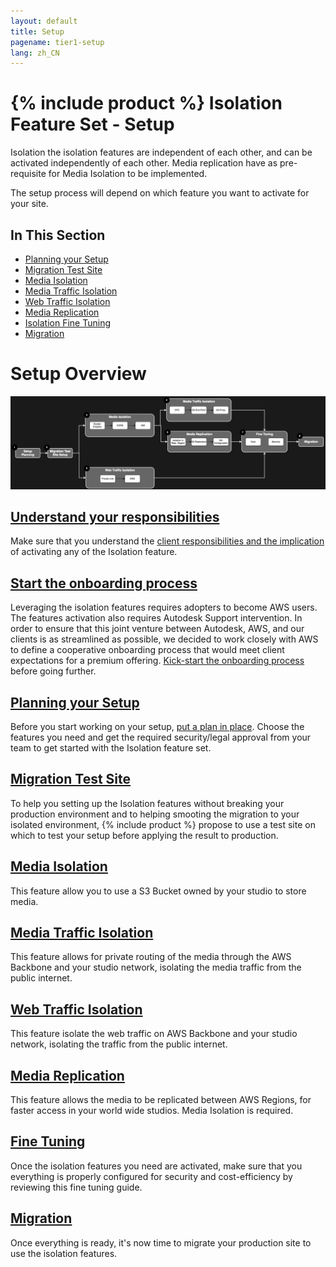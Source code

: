 ```yaml
---
layout: default
title: Setup
pagename: tier1-setup
lang: zh_CN
---
```


# {% include product %} Isolation Feature Set - Setup

Isolation the isolation features are independent of each other, and can be activated independently of each other. Media replication have as pre-requisite for Media Isolation to be implemented.

The setup process will depend on which feature you want to activate for your site. 

## In This Section
<!-- When updating this, also update tier1.md -->
* [Planning your Setup](./planning.md)
* [Migration Test Site](./shotgun_poc_site.md)
* [Media Isolation](./s3_bucket.md)
* [Media Traffic Isolation](./media_segregation.md)
* [Web Traffic Isolation](./traffic_segregation.md)
* [Media Replication](./s3_replication.md)
* [Isolation Fine Tuning](./tuning.md)
* [Migration](./migration.md)

# Setup Overview

![tier1-setup-process](../images/tier1-setup-process.png)

## [Understand your responsibilities](../getting_started/responsibilities.md)

Make sure that you understand the [client responsibilities and the implication](../getting_started/responsibilities.md) of activating any of the Isolation feature.

## [Start the onboarding process](../getting_started/onboarding.md)

Leveraging the isolation features requires adopters to become AWS users. The features activation also requires Autodesk Support intervention. In order to ensure that this joint venture between Autodesk, AWS, and our clients is as streamlined as possible, we decided to work closely with AWS to define a cooperative onboarding process that would meet client expectations for a premium offering. [Kick-start the onboarding process](../getting_started/onboarding.md) before going further.

## [Planning your Setup](./planning.md)

Before you start working on your setup, [put a plan in place](./planning.md). Choose the features you need and get the required security/legal approval from your team to get started with the Isolation feature set.

## [Migration Test Site](./shotgun_poc_site.md)

To help you setting up the Isolation features without breaking your production environment and to helping smooting the migration to your isolated environment, {% include product %} propose to use a test site on which to test your setup before applying the result to production.

## [Media Isolation](./s3_bucket.md)

This feature allow you to use a S3 Bucket owned by your studio to store media.

## [Media Traffic Isolation](./media_segregation.md)

This feature allows for private routing of the media through the AWS Backbone and your studio network, isolating the media traffic from the public internet.

## [Web Traffic Isolation](./traffic_segregation.md)

This feature isolate the web traffic on AWS Backbone and your studio network, isolating the traffic from the public internet.

## [Media Replication](./s3_replication.md)

This feature allows the media to be replicated between AWS Regions, for faster access in your world wide studios. Media Isolation is required.

## [Fine Tuning](./tuning.md)

Once the isolation features you need are activated, make sure that you everything is properly configured for security and cost-efficiency by reviewing this fine tuning guide.

## [Migration](./migration.md)

Once everything is ready, it's now time to migrate your production site to use the isolation features.
